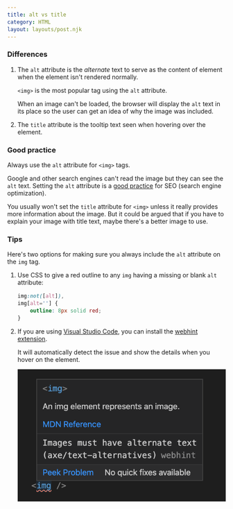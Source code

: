```yaml
---
title: alt vs title
category: HTML
layout: layouts/post.njk
---
```


### Differences

1. The `alt` attribute is the _alternate_ text to serve as the content of element when the element isn't rendered normally.

    `<img>` is the most popular tag using the `alt` attribute.

    When an image can't be loaded, the browser will display the `alt` text in its place so the user can get an idea of why the image was included.

2. The `title` attribute is the tooltip text seen when hovering over the element.

### Good practice

Always use the `alt` attribute for `<img>` tags.

Google and other search engines can't read the image but they can see the `alt` text. Setting the `alt` attribute is a [good practice](https://youtu.be/CV2tIFgUKW4) for SEO (search engine optimization).

You usually won't set the `title` attribute for `<img>` unless it really provides more information about the image. But it could be argued that if you have to explain your image with title text, maybe there's a better image to use.

### Tips

Here's two options for making sure you always include the `alt` attribute on the `img` tag.

1. Use CSS to give a red outline to any `img` having a missing or blank `alt` attribute:

    ```css
    img:not([alt]),
    img[alt=''] {
        outline: 8px solid red;
    }
    ```

2. If you are using [Visual Studio Code](https://code.visualstudio.com), you can install the [webhint extension](https://marketplace.visualstudio.com/items?itemName=webhint.vscode-webhint).

    It will automatically detect the issue and show the details when you hover on the element.

    ![Detect the missing alternate text with webhint](/assets/webhint-alt-warning.png)
